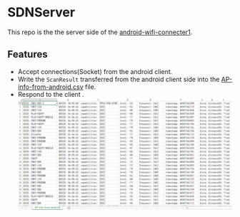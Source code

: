 # SDNServer

This repo is the the server side of the [android-wifi-connecter1](https://github.com/caiqiqi/android-wifi-connecter1).

## Features
- Accept connections(Socket) from the android client.
- Write the `ScanResult` transferred from the android client side into the    [AP-info-from-android.csv](https://github.com/caiqiqi/SDNServer/blob/master/AP-info-from-android.csv) file.
- Respond to the client .
![](https://github.com/caiqiqi/SDNServer/blob/master/AP-info-from-android.csv.png)
